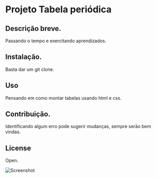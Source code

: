 # Projeto Tabela periódica

## Descrição breve.
Passando o tempo e exercitando aprendizados.

## Instalação.
Basta dar um git clone.

## Uso
Pensando em como montar tabelas usando html e css.

## Contribuição.
Identificando algum erro pode sugerir mudanças, sempre serão bem vindas.

## License
Open.

![Screenshot](https://github.com/shenrique1970/tabelaPeriodica/assets/79231553/aa025b30-0135-4e14-9d55-5b43b3c4aeb1)
